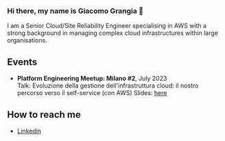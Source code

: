 ### Hi there, my name is Giacomo Grangia 👋

I am a Senior Cloud/Site Reliability Engineer specialising in AWS with a strong background in managing complex cloud infrastructures within large organisations.


## Events

- **Platform Engineering Meetup: Milano #2**, July 2023  
  Talk: Evoluzione della gestione dell'infrastruttura cloud: il nostro percorso verso il self-service (con AWS)
  Slides: [here](https://github.com/ggrangia/PlatformEngineeringMilano-2023-07-13)


## How to reach me
- [Linkedin](https://www.linkedin.com/in/giacomo-grangia/)

<!--
**ggrangia/ggrangia** is a ✨ _special_ ✨ repository because its `README.md` (this file) appears on your GitHub profile.

Here are some ideas to get you started:

- 🔭 I’m currently working on ...
- 🌱 I’m currently learning ...
- 👯 I’m looking to collaborate on ...
- 🤔 I’m looking for help with ...
- 💬 Ask me about ...
- 📫 How to reach me: ...
- 😄 Pronouns: ...
- ⚡ Fun fact: ...
-->
